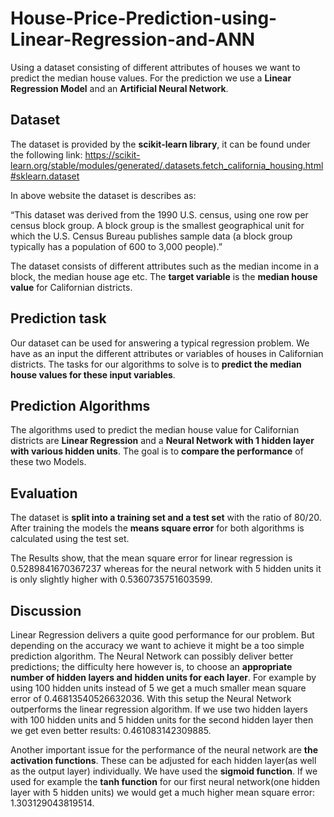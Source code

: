 # House-Price-Prediction-using-Linear-Regression-and-ANN
Using a dataset consisting of different attributes of houses we want to predict the median house values. For the prediction we use a **Linear Regression Model** and an **Artificial Neural Network**.

## Dataset
The dataset is provided by the **scikit-learn library**, it can be found under the following link: https://scikit-learn.org/stable/modules/generated/.datasets.fetch_california_housing.html#sklearn.dataset

In above website the dataset is describes as:

“This dataset was derived from the 1990 U.S. census, using one row per census block group. A block group is the smallest geographical unit for which the U.S. Census Bureau publishes sample data (a block group typically has a population of 600 to 3,000 people).”

The dataset consists of different attributes such as the median income in a block, the median house age etc. The **target variable** is the **median house value** for Californian districts.

## Prediction task
Our dataset can be used for answering a typical regression problem. We have as an input the different attributes or variables of houses in Californian districts. The tasks for our algorithms to solve is to **predict the median house values for these input variables**.

## Prediction Algorithms
The algorithms used to predict the median house value for Californian districts are **Linear Regression** and a **Neural Network with 1 hidden layer with various hidden units**. The goal is to **compare the performance** of these two Models.

## Evaluation
The dataset is **split into a training set and a test set** with the ratio of 80/20. After training the models the **means square error** for both algorithms is calculated using the test set.

The Results show, that the mean square error for linear regression is 0.5289841670367237 whereas for the neural network with 5 hidden units it is only slightly higher with 0.5360735751603599.

## Discussion
Linear Regression delivers a quite good performance for our problem. But depending on the accuracy we want to achieve it might be a too simple prediction algorithm. The Neural Network can possibly deliver better predictions; the difficulty here however is, to choose an **appropriate number of hidden layers and hidden units for each layer**. For example by using 100 hidden units instead of 5 we get a much smaller mean square error of 0.46813540526632036. With this setup the Neural Network outperforms the linear regression algorithm. If we use two hidden layers with 100 hidden units and 5 hidden units for the second hidden layer then we get even better results: 0.461083142309885.

Another important issue for the performance of the neural network are **the activation functions**. These can be adjusted for each hidden layer(as well as the output layer) individually. We have used the **sigmoid function**. If we  used for example the **tanh function** for our first neural network(one hidden layer with 5 hidden units) we would get a much higher mean square error: 1.303129043819514.

